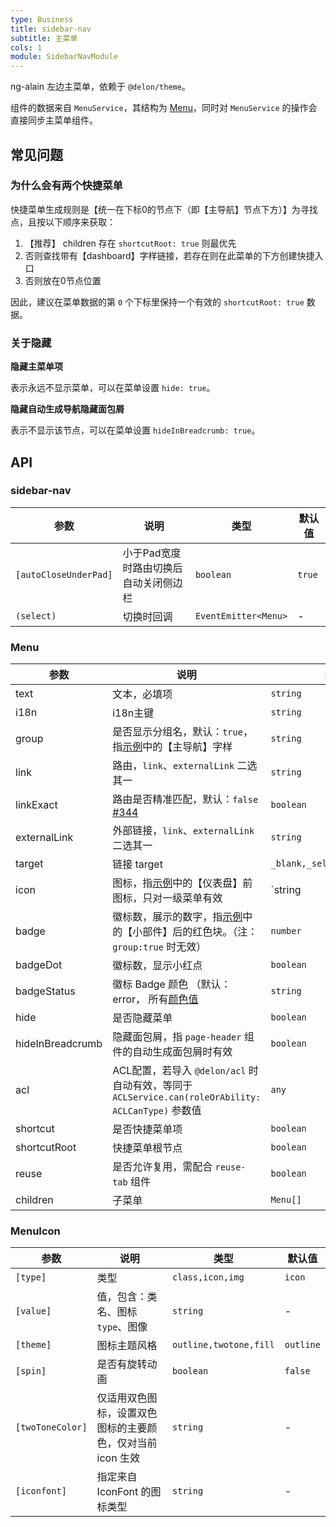 ```yaml
---
type: Business
title: sidebar-nav
subtitle: 主菜单
cols: 1
module: SidebarNavModule
---
```


ng-alain 左边主菜单，依赖于 `@delon/theme`。

组件的数据来自 `MenuService`，其结构为 [Menu](https://github.com/ng-alain/delon/blob/master/packages/theme/src/services/menu/menu.service.ts)，同时对 `MenuService` 的操作会直接同步主菜单组件。

## 常见问题

### 为什么会有两个快捷菜单

快捷菜单生成规则是【统一在下标0的节点下（即【主导航】节点下方）】为寻找点，且按以下顺序来获取：

1. 【推荐】 children 存在 `shortcutRoot: true` 则最优先
2. 否则查找带有【dashboard】字样链接，若存在则在此菜单的下方创建快捷入口
3. 否则放在0节点位置

因此，建议在菜单数据的第 `0` 个下标里保持一个有效的 `shortcutRoot: true` 数据。

### 关于隐藏

**隐藏主菜单项**

表示永远不显示菜单，可以在菜单设置 `hide: true`。

**隐藏自动生成导航隐藏面包屑**

表示不显示该节点，可以在菜单设置 `hideInBreadcrumb: true`。

## API

### sidebar-nav

参数 | 说明 | 类型 | 默认值
----|------|-----|------
`[autoCloseUnderPad]` | 小于Pad宽度时路由切换后自动关闭侧边栏 | `boolean` | `true`
`(select)` | 切换时回调 | `EventEmitter<Menu>` | -

### Menu

参数 | 说明 | 类型 | 默认值
----|------|-----|------
text | 文本，必填项 | `string` | -
i18n | i18n主键 | `string` | -
group | 是否显示分组名，默认：`true`，指[示例](//ng-alain.github.io/ng-alain/)中的【主导航】字样 | `string` | -
link | 路由，`link`、`externalLink` 二选其一 | `string` | -
linkExact | 路由是否精准匹配，默认：`false` [#344](https://github.com/ng-alain/ng-alain/issues/344) | `boolean` | -
externalLink | 外部链接，`link`、`externalLink` 二选其一 | `string` | -
target | 链接 target | `_blank,_self,_parent,_top` | -
icon | 图标，指[示例](//ng-alain.github.io/ng-alain/)中的【仪表盘】前图标，只对一级菜单有效 | `string | MenuIcon` | -
badge | 徽标数，展示的数字，指[示例](//ng-alain.github.io/ng-alain/)中的【小部件】后的红色块。（注：`group:true` 时无效） | `number` | -
badgeDot | 徽标数，显示小红点 | `boolean` | -
badgeStatus | 徽标 Badge 颜色 （默认：error， 所有[颜色值](https://next.ng-alain.com/theme/tools#%E8%89%B2%E5%BD%A9) | `string` | -
hide | 是否隐藏菜单 | `boolean` | -
hideInBreadcrumb | 隐藏面包屑，指 `page-header` 组件的自动生成面包屑时有效 | `boolean` | -
acl | ACL配置，若导入 `@delon/acl` 时自动有效，等同于 `ACLService.can(roleOrAbility: ACLCanType)` 参数值 | `any` | -
shortcut | 是否快捷菜单项 | `boolean` | -
shortcutRoot | 快捷菜单根节点 | `boolean` | -
reuse | 是否允许复用，需配合 `reuse-tab` 组件 | `boolean` | -
children | 子菜单 | `Menu[]` | -

### MenuIcon

参数 | 说明 | 类型 | 默认值
----|------|-----|------
`[type]` | 类型 | `class,icon,img` | `icon`
`[value]` | 值，包含：类名、图标 `type`、图像 | `string` | -
`[theme]` | 图标主题风格 | `outline,twotone,fill` | `outline`
`[spin]` | 是否有旋转动画 | `boolean` | `false`
`[twoToneColor]` | 仅适用双色图标，设置双色图标的主要颜色，仅对当前 icon 生效 | `string` | -
`[iconfont]` | 指定来自 IconFont 的图标类型 | `string` | -

